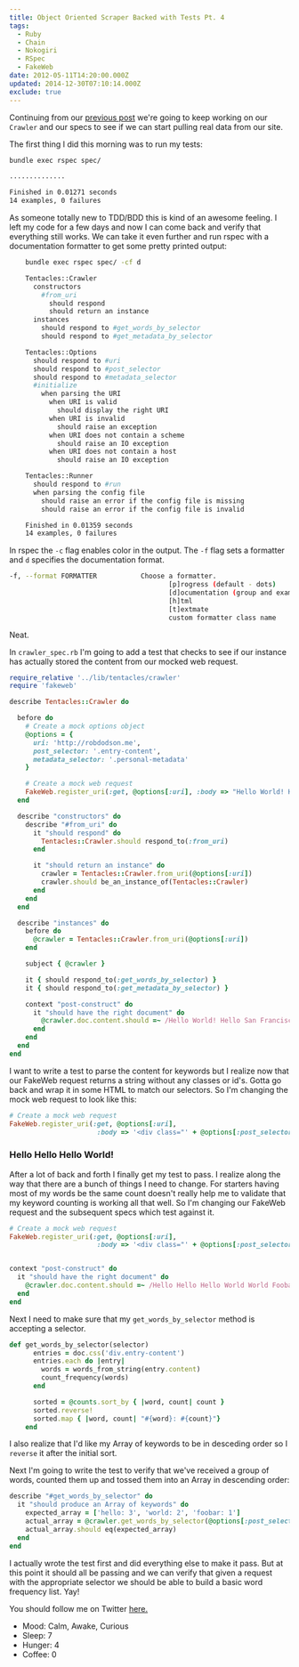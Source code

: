 ```yaml
---
title: Object Oriented Scraper Backed with Tests Pt. 4
tags:
  - Ruby
  - Chain
  - Nokogiri
  - RSpec
  - FakeWeb
date: 2012-05-11T14:20:00.000Z
updated: 2014-12-30T07:10:14.000Z
exclude: true
---
```


Continuing from our [previous post](http://robdodson.me/blog/2012/05/08/object-oriented-scraper-backed-with-tests-pt-3/) we're going to keep working on our `Crawler` and our specs to see if we can start pulling real data from our site.

The first thing I did this morning was to run my tests:

```bash
bundle exec rspec spec/

..............

Finished in 0.01271 seconds
14 examples, 0 failures
```

As someone totally new to TDD/BDD this is kind of an awesome feeling. I left my code for a few days and now I can come back and verify that everything still works. We can take it even further and run rspec with a documentation formatter to get some pretty printed output:

```bash
    bundle exec rspec spec/ -cf d

    Tentacles::Crawler
      constructors
        #from_uri
          should respond
          should return an instance
      instances
        should respond to #get_words_by_selector
        should respond to #get_metadata_by_selector

    Tentacles::Options
      should respond to #uri
      should respond to #post_selector
      should respond to #metadata_selector
      #initialize
        when parsing the URI
          when URI is valid
            should display the right URI
          when URI is invalid
            should raise an exception
          when URI does not contain a scheme
            should raise an IO exception
          when URI does not contain a host
            should raise an IO exception

    Tentacles::Runner
      should respond to #run
      when parsing the config file
        should raise an error if the config file is missing
        should raise an error if the config file is invalid

    Finished in 0.01359 seconds
    14 examples, 0 failures
```

In rspec the `-c` flag enables color in the output. The `-f` flag sets a formatter and `d` specifies the documentation format.

```bash
-f, --format FORMATTER           Choose a formatter.
                                        [p]rogress (default - dots)
                                        [d]ocumentation (group and example names)
                                        [h]tml
                                        [t]extmate
                                        custom formatter class name
```

Neat.

In `crawler_spec.rb` I'm going to add a test that checks to see if our instance has actually stored the content from our mocked web request.

```ruby
require_relative '../lib/tentacles/crawler'
require 'fakeweb'

describe Tentacles::Crawler do

  before do
    # Create a mock options object
    @options = {
      uri: 'http://robdodson.me',
      post_selector: '.entry-content',
      metadata_selector: '.personal-metadata'
    }

    # Create a mock web request
    FakeWeb.register_uri(:get, @options[:uri], :body => "Hello World! Hello San Francisco!")
  end

  describe "constructors" do
    describe "#from_uri" do
      it "should respond" do
        Tentacles::Crawler.should respond_to(:from_uri)
      end

      it "should return an instance" do
        crawler = Tentacles::Crawler.from_uri(@options[:uri])
        crawler.should be_an_instance_of(Tentacles::Crawler)
      end
    end
  end

  describe "instances" do
    before do
      @crawler = Tentacles::Crawler.from_uri(@options[:uri])
    end

    subject { @crawler }

    it { should respond_to(:get_words_by_selector) }
    it { should respond_to(:get_metadata_by_selector) }

    context "post-construct" do
      it "should have the right document" do
        @crawler.doc.content.should =~ /Hello World! Hello San Francisco!/
      end
    end
  end
end
```

I want to write a test to parse the content for keywords but I realize now that our FakeWeb request returns a string without any classes or id's. Gotta go back and wrap it in some HTML to match our selectors. So I'm changing the mock web request to look like this:

```ruby
# Create a mock web request
FakeWeb.register_uri(:get, @options[:uri],
                      :body => '<div class="' + @options[:post_selector] + '">Hello World! Hello San Francisco!</div>')
```

### Hello Hello Hello World!

After a lot of back and forth I finally get my test to pass. I realize along the way that there are a bunch of things I need to change. For starters having most of my words be the same count doesn't really help me to validate that my keyword counting is working all that well. So I'm changing our FakeWeb request and the subsequent specs which test against it.

```ruby
# Create a mock web request
FakeWeb.register_uri(:get, @options[:uri],
                      :body => '<div class="' + @options[:post_selector].delete(".") + '">Hello Hello Hello World World Foobar!</div>')


context "post-construct" do
  it "should have the right document" do
    @crawler.doc.content.should =~ /Hello Hello Hello World World Foobar!/
  end
end
```

Next I need to make sure that my `get_words_by_selector` method is accepting a selector.

```ruby
def get_words_by_selector(selector)
      entries = doc.css('div.entry-content')
      entries.each do |entry|
        words = words_from_string(entry.content)
        count_frequency(words)
      end

      sorted = @counts.sort_by { |word, count| count }
      sorted.reverse!
      sorted.map { |word, count| "#{word}: #{count}"}
    end
```

I also realize that I'd like my Array of keywords to be in desceding order so I `reverse` it after the initial sort.

Next I'm going to write the test to verify that we've received a group of words, counted them up and tossed them into an Array in descending order:

```ruby
describe "#get_words_by_selector" do
  it "should produce an Array of keywords" do
    expected_array = ['hello: 3', 'world: 2', 'foobar: 1']
    actual_array = @crawler.get_words_by_selector(@options[:post_selector])
    actual_array.should eq(expected_array)
  end
end
```

I actually wrote the test first and did everything else to make it pass. But at this point it should all be passing and we can verify that given a request with the appropriate selector we should be able to build a basic word frequency list. Yay!

You should follow me on Twitter [here.](http://twitter.com/rob_dodson)

- Mood: Calm, Awake, Curious
- Sleep: 7
- Hunger: 4
- Coffee: 0
